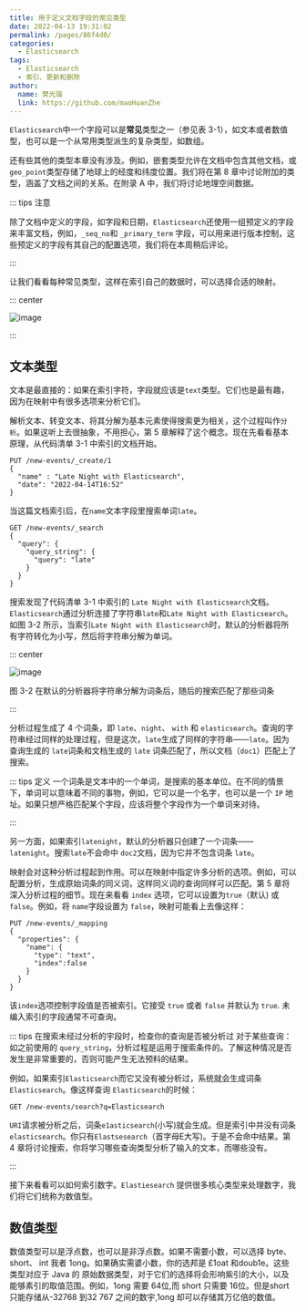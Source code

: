```yaml
---
title: 用于定义文档字段的常见类型
date: 2022-04-13 19:31:02
permalink: /pages/86f4d0/
categories:
  - Elasticsearch
tags:
  - Elasticsearch
  - 索引、更新和删除
author: 
  name: 樊光瑞
  link: https://github.com/maoHuanZhe
---
```


`Elasticsearch`中一个字段可以是**常见**类型之一（参见表 3-1），如文本或者数值型，也可以是一个从常用类型派生的复杂类型，如数组。

还有些其他的类型本章没有涉及。例如，嵌套类型允许在文档中包含其他文档，或 `geo_point`类型存储了地球上的经度和纬度位置。我们将在第 8 章中讨论附加的类型，涵盖了文档之间的关系。在附录 A 中，我们将讨论地理空间数据。

::: tips 注意

除了文档中定义的字段，如字段和日期，`Elasticsearch`还使用一组预定义的字段来丰富文档，例如，`_seq_no`和 `_primary_term` 字段，可以用来进行版本控制，这些预定义的字段有其自己的配置选项，我们将在本周稍后评论。

:::

让我们看看每种常见类型，这样在索引自己的数据时，可以选择合适的映射。

::: center

![image](https://cdn.jsdelivr.net/gh/maoHuanZhe/image@main/20220413/image.5gp5j16ev6k0.webp)

:::

## 文本类型

文本是最直接的：如果在索引字符，字段就应该是`text`类型。它们也是最有趣，因为在映射中有很多选项来分析它们。

解析文本、转变文本、将其分解为基本元素使得搜索更为相关，这个过程叫作`分析`。如果这听上去很抽象，不用担心，第 5 章解释了这个概念。现在先看看基本原理，从代码清单 3-1 中索引的文档开始。

```http
PUT /new-events/_create/1
{
  "name" : "Late Night with Elasticsearch",
  "date": "2022-04-14T16:52"
}
```

当这篇文档索引后，在`name`文本字段里搜索单词`late`。

```http
GET /new-events/_search
{
  "query": {
    "query_string": {
      "query": "late"
    }
  }
}
```

搜索发现了代码清单 3-1 中索引的 `Late Night with Elasticsearch`文档。`Elasticsearch`通过分析连接了字符串`late`和`Late Night with Elasticsearch`。如图 3-2 所示，当索引`Late Night with Elasticsearch`时，默认的分析器将所有字符转化为小写，然后将字符串分解为单词。

::: center

![image](https://cdn.jsdelivr.net/gh/maoHuanZhe/image@main/20220413/image.48mwcevi0460.webp)

图 3-2 在默认的分析器将字符串分解为词条后，随后的搜索匹配了那些词条

:::

分析过程生成了 4 个词条，即 `late`、`night`、 `with` 和 `elasticsearch`。查询的字符串经过同样的处理过程，但是这次，`late`生成了同样的字符串——`late`。因为查询生成的 `late`词条和文档生成的 `late` 词条匹配了，所以文档（`doc1`）匹配上了搜索。

::: tips 定义
一个词条是文本中的一个单词，是搜索的基本单位。在不同的情景下，单词可以意味着不同的事物，例如，它可以是一个名字，也可以是一个 `IP` 地址。如果只想严格匹配某个字段，应该将整个字段作为一个单词来对待。

:::

另一方面，如果索引`latenight`，默认的分析器只创建了一个词条——`latenight`。搜索`late`不会命中 `doc2`文档，因为它并不包含词条 `late`。

映射会对这种分析过程起到作用。可以在映射中指定许多分析的选项。例如，可以配置分析，生成原始词条的同义词，这样同义词的查询同样可以匹配。第 5 章将深入分析过程的细节。现在来看看 `index` 选项，它可以设置为`true`（默认) 或 `false`。例如，将 `name`字段设置为 `false`，映射可能看上去像这样：

```http
PUT /new-events/_mapping
{
  "properties": {
    "name": {
      "type": "text",
      "index":false
    }
  }
}
```

该`index`选项控制字段值是否被索引。它接受 `true`  或者 `false` 并默认为 `true`. 未编入索引的字段通常不可查询。

::: tips 在搜索未经过分析的宇段时，检查你的查询是否被分析过
对于某些查询：如之前使用的 `query_string`，分析过程是运用于搜索条件的。了解这种情况是否发生是非常重要的，否则可能产生无法预料的结果。

例如，如果索引`Elasticsearch`而它又没有被分析过，系统就会生成词条 `Elasticsearch`。像这样查询
`Elasticsearch`的时候：

```http
GET /new-events/search?q=Elasticsearch
```

`URI`请求被分析之后，词条`e1asticsearch`(小写)就会生成。但是索引中并没有词条 `elasticsearch`。你只有`Elastsesearch`（首字母E大写)。于是不会命中结果。第 4 章将讨论搜索，你将学习哪些查询类型分析了输入的文本，而哪些没有。

:::

接下来看看可以如何索引数字。`Elastiesearch` 提供很多核心类型来处理数字，我们将它们统称为数值型。

## 数值类型

数值类型可以是浮点数，也可以是非浮点数。如果不需要小数，可以选择 byte、short、
int 我者 1ong。如果确实需婆小数，你的选邦是 £1oat 和doub1e。这些类型对应于 Java 的
原始数据类型，对于它们的选择将会形响紫引的大小，以及能够素引的取值范围。例如，1ong
需要 64位,而 short 只需要 16位。但是short 只能存储从-32768 到32 767 之间的数宇,1ong
却可以存储其万亿倍的数值。
